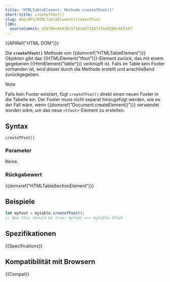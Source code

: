 ```yaml
---
title: "HTMLTableElement: Methode createTFoot()"
short-title: createTFoot()
slug: Web/API/HTMLTableElement/createTFoot
l10n:
  sourceCommit: d16706e4e930c57161d473287374a9286c663147
---
```


{{APIRef("HTML DOM")}}

Die **`createTFoot()`** Methode von
{{domxref("HTMLTableElement")}} Objekten gibt das {{HTMLElement("tfoot")}}-Element
zurück, das mit einem gegebenen {{HtmlElement("table")}} verknüpft ist. Falls im Table kein Footer vorhanden ist, wird dieser durch die Methode erstellt und anschließend zurückgegeben.

> [!NOTE]
> Falls kein Footer existiert, fügt `createTFoot()` direkt einen neuen
> Footer in die Tabelle ein. Der Footer muss nicht separat hinzugefügt werden, wie es der Fall wäre, wenn {{domxref("Document.createElement()")}} verwendet worden wäre, um das neue `<tfoot>`-Element zu erstellen.

## Syntax

```js-nolint
createTFoot()
```

### Parameter

Keine.

### Rückgabewert

{{domxref("HTMLTableSectionElement")}}

## Beispiele

```js
let myfoot = mytable.createTFoot();
// Now this should be true: myfoot === mytable.tFoot
```

## Spezifikationen

{{Specifications}}

## Kompatibilität mit Browsern

{{Compat}}
